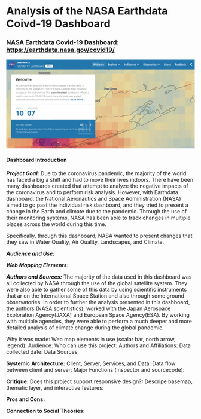 # Analysis of the NASA Earthdata Coivd-19 Dashboard
### **NASA Earthdata Covid-19 Dashboard:** https://earthdata.nasa.gov/covid19/

![Dashboard](https://github.com/dhritiy/458Final_Essay/blob/main/img/Intro%20Image.PNG?raw=true)

#### **Dashboard Introduction**
***Project Goal:*** Due to the coronavirus pandemic, the majority of the world has faced a big a shift and had to move their lives indoors. There have been many dashboards created that attempt to analyze the negative impacts of the coronavirus and to perform risk analysis. However, with Earthdata dashboard, the National Aeronautics and Space Administration (NASA) aimed to go past the individual risk dashboard, and they tried to present a change in the Earth and climate due to the pandemic. Through the use of their monitoring systems, NASA has been able to track changes in multiple places across the world during this time.

Specifically, through this dashboard, NASA wanted to present changes that they saw in Water Quality, Air Quality, Landscapes, and Climate.

***Audience and Use:***

***Web Mapping Elements:***

***Authors and Sources:*** The majority of the data used in this dashboard was all collected by NASA through the use of the global satellite system. They were also able to gather some of this data by using scientific instruments that ar on the International Space Station and also through some ground observatories. In order to further the analysis presented in this dashboard, the authors (NASA scientistics), worked with the Japan Aerospace Exploration Agency(JAXA) and European Space Agency(ESA). By working with multiple agencies, they were able to perform a much deeper and more detailed analysis of climate change during the global pandemic.

Why it was made:
Web map elements in use (scalar bar, north arrow, legend):
Audience:
Who can use this project:
Authors and Affiliations:
Data collected date:
Data Sources:

**Systemic Architecture:**
Client, Server, Services, and Data:
Data flow between client and server:
Major Functions (inspector and sourcecode):

**Critique:**
Does this project support responsive design?:
Descripe basemap, thematic layer, and interactive features:

**Pros and Cons:**

**Connection to Social Theories:**

